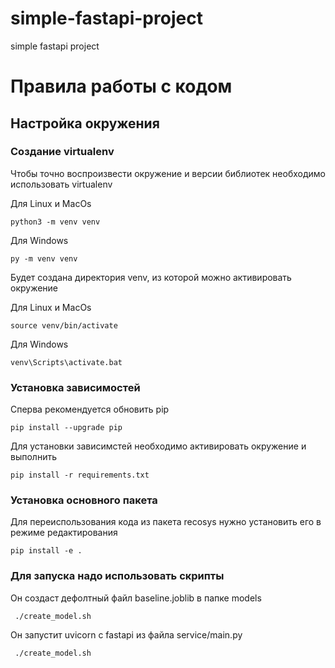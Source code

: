 # simple-fastapi-project
simple fastapi project

# Правила работы с кодом

## Настройка окружения

### Создание virtualenv
Чтобы точно воспроизвести окружение и версии библиотек необходимо использовать virtualenv

Для Linux и MacOs
```
python3 -m venv venv
```

Для Windows
```
py -m venv venv
```

Будет создана директория venv, из которой можно активировать окружение

Для Linux и MacOs
```
source venv/bin/activate
```

Для Windows
```
venv\Scripts\activate.bat
```

### Установка зависимостей
Сперва рекомендуется обновить pip
```
pip install --upgrade pip
```

Для установки зависимстей необходимо активировать окружение и выполнить
```
pip install -r requirements.txt
```

### Установка основного пакета

Для переиспользования кода из пакета recosys нужно установить его в режиме редактирования
```
pip install -e .
```

### Для запуска надо использовать скрипты
Он создаст дефолтный файл baseline.joblib в папке models
```
 ./create_model.sh
```
Он запустит uvicorn c fastapi из файла service/main.py 
```
 ./create_model.sh
```
